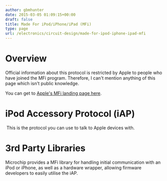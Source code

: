 ```yaml
---
author: gbmhunter
date: 2015-03-05 01:09:15+00:00
draft: false
title: Made For iPod/iPhone/iPad (MFi)
type: page
url: /electronics/circuit-design/made-for-ipod-iphone-ipad-mfi
---
```


# Overview




Official information about this protocol is restricted by Apple to people who have joined the MFi program. Therefore, I can't mention anything of this page which isn't public knowledge.




You can get to [Apple's MFi landing page here](https://developer.apple.com/programs/mfi/).




# iPod Accessory Protocol (iAP)




 This is the protocol you can use to talk to Apple devices with.




# 3rd Party Libraries




Microchip provides a MFi library for handling initial communication with an iPod or iPhone, as well as a hardware wrapper, allowing firmware developers to easily utilise the iAP.
